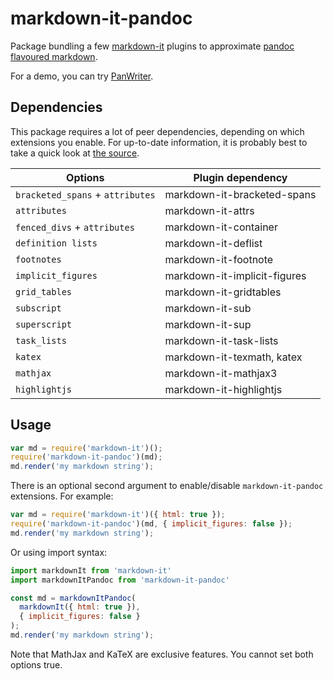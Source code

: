 # markdown-it-pandoc

Package bundling a few [markdown-it](https://github.com/markdown-it/markdown-it)
plugins to approximate [pandoc flavoured markdown](http://pandoc.org/MANUAL.html#pandocs-markdown).

For a demo, you can try [PanWriter](https://panwriter.com).

## Dependencies

This package requires a lot of peer dependencies, depending on which extensions you enable.
For up-to-date information, it is probably best to take a quick look at [the source](./index.js).

| Options                          | Plugin dependency            |
|----------------------------------|------------------------------|
| `bracketed_spans` + `attributes` | markdown-it-bracketed-spans  |
| `attributes`                     | markdown-it-attrs            |
| `fenced_divs` + `attributes`     | markdown-it-container        |
| `definition lists`               | markdown-it-deflist          |
| `footnotes`                      | markdown-it-footnote         |
| `implicit_figures`               | markdown-it-implicit-figures |
| `grid_tables`                    | markdown-it-gridtables       |
| `subscript`                      | markdown-it-sub              |
| `superscript`                    | markdown-it-sup              |
| `task_lists`                     | markdown-it-task-lists       |
| `katex`                          | markdown-it-texmath, katex   |
| `mathjax`                        | markdown-it-mathjax3         |
| `highlightjs`                    | markdown-it-highlightjs      |

## Usage

```javascript
var md = require('markdown-it')();
require('markdown-it-pandoc')(md);
md.render('my markdown string');
```

There is an optional second argument to enable/disable `markdown-it-pandoc` extensions. For example:

```javascript
var md = require('markdown-it')({ html: true });
require('markdown-it-pandoc')(md, { implicit_figures: false });
md.render('my markdown string');
```

Or using import syntax:

```javascript
import markdownIt from 'markdown-it'
import markdownItPandoc from 'markdown-it-pandoc'

const md = markdownItPandoc(
  markdownIt({ html: true }),
  { implicit_figures: false }
);
md.render('my markdown string');
```
Note that MathJax and KaTeX are exclusive features.
You cannot set both options true.